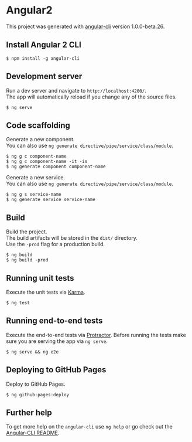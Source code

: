 # Angular2
This project was generated with [angular-cli](https://github.com/angular/angular-cli) version 1.0.0-beta.26.

## Install Angular 2 CLI
```
$ npm install -g angular-cli
```

## Development server
Run a dev server and navigate to `http://localhost:4200/`.  
The app will automatically reload if you change any of the source files.
```
$ ng serve
```

## Code scaffolding
Generate a new component.  
You can also use `ng generate directive/pipe/service/class/module`.
```
$ ng g c component-name
$ ng g c component-name -it -is
$ ng generate component component-name
```

Generate a new service.  
You can also use `ng generate directive/pipe/service/class/module`.
```
$ ng g s service-name
$ ng generate service service-name
```

## Build
Build the project.  
The build artifacts will be stored in the `dist/` directory.  
Use the `-prod` flag for a production build.
```
$ ng build
$ ng build -prod
```

## Running unit tests
Execute the unit tests via [Karma](https://karma-runner.github.io).
```
$ ng test
```

## Running end-to-end tests
Execute the end-to-end tests via [Protractor](http://www.protractortest.org/).
Before running the tests make sure you are serving the app via `ng serve`.
```
$ ng serve && ng e2e
```

## Deploying to GitHub Pages
Deploy to GitHub Pages.
```
$ ng github-pages:deploy
```

## Further help
To get more help on the `angular-cli` use `ng help` or go check out the [Angular-CLI README](https://github.com/angular/angular-cli/blob/master/README.md).
